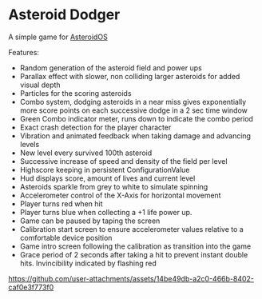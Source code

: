 # Asteroid Dodger
A simple game for [AsteroidOS](http://asteroidos.org/)

Features:
- Random generation of the asteroid field and power ups
- Parallax effect with slower, non colliding larger asteroids for added visual depth
- Particles for the scoring asteroids
- Combo system, dodging asteroids in a near miss gives exponentially more score points on each successive dodge in a 2 sec time window
- Green Combo indicator meter, runs down to indicate the combo period
- Exact crash detection for the player character
- Vibration and animated feedback when taking damage and advancing levels
- New level every survived 100th asteroid
- Successive increase of speed and density of the field per level
- Highscore keeping in persistent ConfigurationValue
- Hud displays score, amount of lives and current level
- Asteroids sparkle from grey to white to simulate spinning
- Accelerometer control of the X-Axis for horizontal movement
- Player turns red when hit
- Player turns blue when collecting a +1 life power up.
- Game can be paused by taping the screen
- Calibration start screen to ensure accelerometer values relative to a comfortable device position
- Game intro screen following the calibration as transition into the game
- Grace period of 2 seconds after taking a hit to prevent instant double hits. Invincibility indicated by flashing red

https://github.com/user-attachments/assets/14be49db-a2c0-466b-8402-caf0e3f773f0

